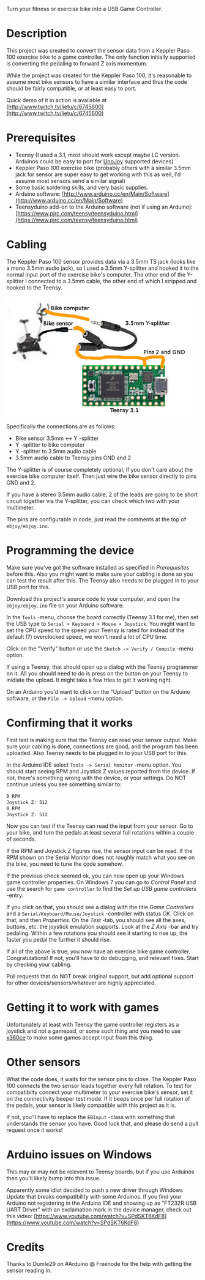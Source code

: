 Turn your fitness or exercise bike into a USB Game Controller.

# Description

This project was created to convert the sensor data from a Keppler Paso 100 exercise bike to a game controller. The only function initially supported is converting the pedaling to forward Z axis momentum.

While the project was created for the Keppler Paso 100, it's reasonable to assume most bike sensors to have a similar interface and thus the code should be fairly compatible, or at least easy to port.

Quick demo of it in action is available at [http://www.twitch.tv/lietu/c/6745600](http://www.twitch.tv/lietu/c/6745600)


# Prerequisites

 * Teensy (I used a 3.1, most should work except maybe LC version. Arduinos could be easy to port for [UnoJoy](https://github.com/AlanChatham/UnoJoy) supported devices)
 * Keppler Paso 100 exercise bike (probably others with a similar 3.5mm jack for sensor are super easy to get working with this as well, I'd assume most sensors send a similar signal)
 * Some basic soldering skills, and very basic supplies.
 * Arduino software: [http://www.arduino.cc/en/Main/Software](http://www.arduino.cc/en/Main/Software)
 * Teensyduino add-on to the Arduino software (not if using an Arduino): [https://www.pjrc.com/teensy/teensyduino.html](https://www.pjrc.com/teensy/teensyduino.html)


# Cabling

The Keppler Paso 100 sensor provides data via a 3.5mm TS jack (looks like a mono 3.5mm audio jack), so I used a 3.5mm Y-splitter and hooked it to the normal input port of the exercise bike's computer. The other end of the Y-splitter I connected to a 3.5mm cable, the other end of which I stripped and hooked to the Teensy.

![Visualization of cabling](cabling.jpg)

Specifically the connections are as follows:
 - Bike sensor 3.5mm <-> Y -splitter
 - Y -splitter to bike computer
 - Y -splitter to 3.5mm audio cable
 - 3.5mm audio cable to Teensy pins GND and 2

The Y-splitter is of course completely optional, if you don't care about the exercise bike computer itself. Then just wire the bike sensor directly to pins GND and 2.

If you have a stereo 3.5mm audio cable, 2 of the leads are going to be short circuit together via the Y-splitter, you can check which two with your multimeter.

The pins are configurable in code, just read the comments at the top of `ebjoy/ebjoy.ino`.


# Programming the device

Make sure you've got the software installed as specified in *Prerequisites* before this. Also you might want to make sure your cabling is done so you can test the result after this. The Teensy also needs to be plugged in to your USB port for this.

Download this project's source code to your computer, and open the `ebjoy/ebjoy.ino` file on your Arduino software. 

In the `Tools` -menu, choose the board correctly (Teensy 3.1 for me), then set the USB type to `Serial + Keyboard + Mouse + Joystick`. You might want to set the CPU speed to the speed your Teensy is rated for instead of the default (?) overclocked speed, we won't need a lot of CPU time.

Click on the "Verify" button or use the `Sketch -> Verify / Compile` -menu option.

If using a Teensy, that should open up a dialog with the Teensy programmer on it. All you should need to do is press on the button on your Teensy to inidiate the upload. It might take a few tries to get it working right.

On an Arduino you'd want to click on the "Upload" button on the Arduino software, or the `File -> Upload` -menu option.


# Confirming that it works

First test is making sure that the Teensy can read your sensor output. Make sure your cabling is done, connections are good, and the program has been uploaded. Also Teensy needs to be plugged in to your USB port for this.

In the Arduino IDE select `Tools -> Serial Monitor` -menu option. You should start seeing RPM and Joystick Z values reported from the device. If not, there's something wrong with the device, or your settings. Do NOT continue unless you see something similar to:

```
0 RPM
Joystick Z: 512
0 RPM
Joystick Z: 512
```

Now you can test if the Teensy can read the input from your sensor. Go to your bike, and turn the pedals at least several full rotations within a couple of seconds.

If the RPM and Joystick Z figures rise, the sensor input can be read. If the RPM shown on the Serial Monitor does not roughly match what you see on the bike, you need to tune the code somehow.

If the previous check seemed ok, you can now open up your Windows game controller properties. On Windows 7 you can go to *Control Panel* and use the search for `game controller` to find the *Set up USB game controllers* -entry.

If you click on that, you should see a dialog with the title *Game Controllers* and a `Serial/Keyboard/Mouse/Joystick` -controller with status *OK*. Click on that, and then *Properties*. On the *Test* -tab, you should see all the axes, buttons, etc. the joystick emulation supports. Look at the *Z Axis* -bar and try pedaling. Within a few rotations you should see it starting to rise up, the faster you pedal the further it should rise.

If all of the above is true, you now have an exercise bike game controller. Congratulations! If not, you'll have to do debugging, and relevant fixes. Start by checking your cabling.

Pull requests that do NOT break original support, but add optional support for other devices/sensors/whatever are highly appreciated.


# Getting it to work with games

Unfortunately at least with Teensy the game controller registers as a joystick and not a gamepad, or some such thing and you need to use [x360ce](http://www.x360ce.com/default.aspx) to make some games accept input from this thing.


# Other sensors

What the code does, it waits for the sensor pins to close. The Keppler Paso 100 connects the two sensor leads together every full rotation. To test for compatibilty connect your multimeter to your exercise bike's sensor, set it on the connectivity beeper test mode. If it beeps once per full rotation of the pedals, your sensor is likely compatible with this project as it is.

If not, you'll have to replace the `EBInput` -class with something that understands the sensor you have. Good luck that, and please do send a pull request once it works!


# Arduino issues on Windows

This may or may not be relevent to Teensy boards, but if you use Arduinos then you'll likely bump into this issue.

Apparently some idiot decided to push a new driver through Windows Update that breaks compatibility with some Arduinos. If you find your Arduino not registering in the Arduino IDE and showing up as "FT232R USB UART Driver" with an exclamation mark in the device manager, check out this video: [https://www.youtube.com/watch?v=SPdSKT6KdF8](https://www.youtube.com/watch?v=SPdSKT6KdF8)


# Credits

Thanks to Dumle29 on #Arduino @ Freenode for the help with getting the sensor reading in.
